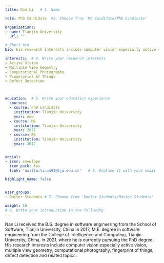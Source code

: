 ```yaml
---
title: Nan Li   # 1. Name

role: PhD Candidate  #2. Choose from 'MS Candidate/PhD Candidate'

organizations:
- name: Tianjin University
  url: ""

# Short bio 
bio: His research interests include computer vision especially active vision, multiple view geometry, computational photography, fingerprint of things, defect detection and related topics.   # 3. Write your short biography

interests:  # 4. Write your research interests
- Active Vision
- Multiple View Geometry
- Computational Photography
- Fingerprint of Things
- Defect Detection



education:  # 5. Write your education experience
  courses:
  - course: PhD Candidate
    institution: Tianjin University
    year: now
  - course: MS
    institution: Tianjin University
    year: 2021
  - course: BS
    institution: Tianjin University
    year: 2017


social:
- icon: envelope
  icon_pack: fas
  link: 'mailto:linan94@tju.edu.cn'   # 6. Replace it with your email

highlight_name: false


user_groups:
- Doctor Students # 7. Choose from 'Doctor Students/Master Students'

weight: 10
# 8. Write your introduction in the following
---
```


Nan Li received the B.S. degree in software engineering from the School of Software, Tianjin University, China in 2017, M.E. degree in software engineering from the College of Intelligence and Computing, Tianjin University, China, in 2021, where he is currently pursuing the PhD degree. His research interests include computer vision especially active vision, multiple view geometry, computational photography, fingerprint of things, defect detection and related topics. 
